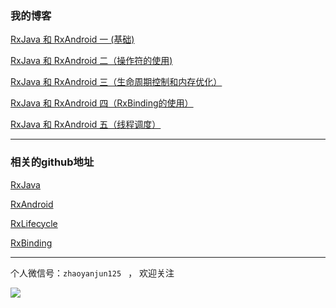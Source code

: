 ### 我的博客
[RxJava 和 RxAndroid 一 (基础)](http://www.cnblogs.com/zhaoyanjun/p/5175502.html)

[RxJava 和 RxAndroid 二（操作符的使用)](http://www.cnblogs.com/zhaoyanjun/p/5502804.html)

[RxJava 和 RxAndroid 三（生命周期控制和内存优化）](http://www.cnblogs.com/zhaoyanjun/p/5523454.html)

[RxJava 和 RxAndroid 四（RxBinding的使用）](http://www.cnblogs.com/zhaoyanjun/p/5535651.html)

[RxJava 和 RxAndroid 五（线程调度）](http://www.cnblogs.com/zhaoyanjun/p/5624395.html)

---
### 相关的github地址
[RxJava](https://github.com/ReactiveX/RxJava)

[RxAndroid]( https://github.com/ReactiveX/RxAndroid)

[RxLifecycle](https://github.com/trello/RxLifecycle)

[RxBinding](https://github.com/JakeWharton/RxBinding)

---

个人微信号：`zhaoyanjun125 `  ，   欢迎关注

![](http://o7rvuansr.bkt.clouddn.com/weixin200.jpg)
